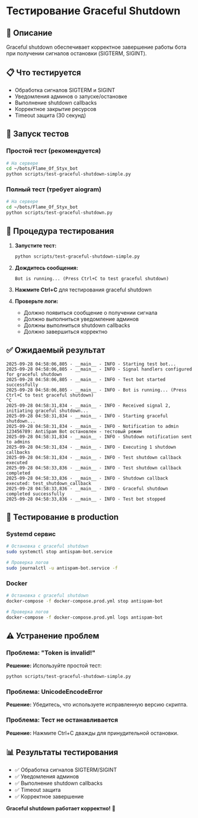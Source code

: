 # Тестирование Graceful Shutdown

## 🧪 Описание

Graceful shutdown обеспечивает корректное завершение работы бота при получении сигналов остановки (SIGTERM, SIGINT).

## 📋 Что тестируется

- Обработка сигналов SIGTERM и SIGINT
- Уведомления админов о запуске/остановке
- Выполнение shutdown callbacks
- Корректное закрытие ресурсов
- Timeout защита (30 секунд)

## 🚀 Запуск тестов

### Простой тест (рекомендуется)

```bash
# На сервере
cd ~/bots/Flame_Of_Styx_bot
python scripts/test-graceful-shutdown-simple.py
```

### Полный тест (требует aiogram)

```bash
# На сервере
cd ~/bots/Flame_Of_Styx_bot
python scripts/test-graceful-shutdown.py
```

## 📝 Процедура тестирования

1. **Запустите тест:**
   ```bash
   python scripts/test-graceful-shutdown-simple.py
   ```

2. **Дождитесь сообщения:**
   ```
   Bot is running... (Press Ctrl+C to test graceful shutdown)
   ```

3. **Нажмите Ctrl+C** для тестирования graceful shutdown

4. **Проверьте логи:**
   - Должно появиться сообщение о получении сигнала
   - Должно выполниться уведомление админов
   - Должны выполниться shutdown callbacks
   - Должно завершиться корректно

## ✅ Ожидаемый результат

```
2025-09-28 04:58:06,805 - __main__ - INFO - Starting test bot...
2025-09-28 04:58:06,805 - __main__ - INFO - Signal handlers configured for graceful shutdown
2025-09-28 04:58:06,805 - __main__ - INFO - Test bot started successfully
2025-09-28 04:58:06,805 - __main__ - INFO - Bot is running... (Press Ctrl+C to test graceful shutdown)
^C
2025-09-28 04:58:31,834 - __main__ - INFO - Received signal 2, initiating graceful shutdown...
2025-09-28 04:58:31,834 - __main__ - INFO - Starting graceful shutdown...
2025-09-28 04:58:31,834 - __main__ - INFO - Notification to admin 123456789: AntiSpam Bot остановлен - тестовый режим
2025-09-28 04:58:31,834 - __main__ - INFO - Shutdown notification sent to admins
2025-09-28 04:58:31,834 - __main__ - INFO - Executing 1 shutdown callbacks
2025-09-28 04:58:31,834 - __main__ - INFO - Test shutdown callback executed
2025-09-28 04:58:33,836 - __main__ - INFO - Test shutdown callback completed
2025-09-28 04:58:33,836 - __main__ - INFO - Shutdown callback executed: test_shutdown_callback
2025-09-28 04:58:33,836 - __main__ - INFO - Graceful shutdown completed successfully
2025-09-28 04:58:33,836 - __main__ - INFO - Test bot stopped
```

## 🔧 Тестирование в production

### Systemd сервис

```bash
# Остановка с graceful shutdown
sudo systemctl stop antispam-bot.service

# Проверка логов
sudo journalctl -u antispam-bot.service -f
```

### Docker

```bash
# Остановка с graceful shutdown
docker-compose -f docker-compose.prod.yml stop antispam-bot

# Проверка логов
docker-compose -f docker-compose.prod.yml logs antispam-bot
```

## ⚠️ Устранение проблем

### Проблема: "Token is invalid!"

**Решение:** Используйте простой тест:
```bash
python scripts/test-graceful-shutdown-simple.py
```

### Проблема: UnicodeEncodeError

**Решение:** Убедитесь, что используете исправленную версию скрипта.

### Проблема: Тест не останавливается

**Решение:** Нажмите Ctrl+C дважды для принудительной остановки.

## 📊 Результаты тестирования

- ✅ Обработка сигналов SIGTERM/SIGINT
- ✅ Уведомления админов
- ✅ Выполнение shutdown callbacks
- ✅ Timeout защита
- ✅ Корректное завершение

**Graceful shutdown работает корректно!** 🚀
